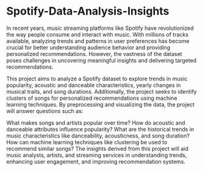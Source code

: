 # Spotify-Data-Analysis-Insights
In recent years, music streaming platforms like Spotify have revolutionized the way people consume and interact with music. With millions of tracks available, analyzing trends and patterns in user preferences has become crucial for better understanding audience behavior and providing personalized recommendations. However, the vastness of the dataset poses challenges in uncovering meaningful insights and delivering targeted recommendations.

This project aims to analyze a Spotify dataset to explore trends in music popularity, acoustic and danceable characteristics, yearly changes in musical traits, and song durations. Additionally, the project seeks to identify clusters of songs for personalized recommendations using machine learning techniques. By preprocessing and visualizing the data, the project will answer questions such as:

What makes songs and artists popular over time?
How do acoustic and danceable attributes influence popularity?
What are the historical trends in music characteristics like danceability, acousticness, and song duration?
How can machine learning techniques like clustering be used to recommend similar songs?
The insights derived from this project will aid music analysts, artists, and streaming services in understanding trends, enhancing user engagement, and improving recommendation systems.
